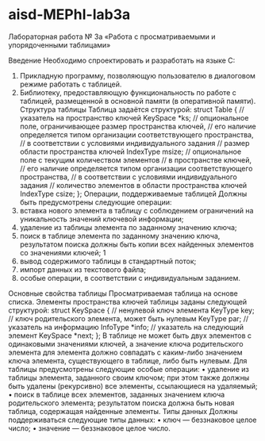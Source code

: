 # aisd-MEPhI-lab3a
Лабораторная работа № 3а «Работа с просматриваемыми и упорядоченными таблицами»

Введение
Необходимо спроектировать и разработать на языке C:
1. Прикладную программу, позволяющую пользователю в диалоговом режиме работать с таблицей.
2. Библиотеку, предоставляющую функциональность по работе с таблицей, размещенной в основной памяти (в оперативной памяти).
Структура таблицы
Таблица задаётся структурой:
struct Table {
// указатель на пространство ключей
KeySpace *ks;
// опциональное поле, ограничивающее размер пространства ключей,
// его наличие определяется типом организации соответствующего пространства,
// в соответствии с условиями индивидуального задания
// размер области пространства ключей
IndexType msize;
// опциональное поле с текущим количеством элементов
// в пространстве ключей,
// его наличие определяется типом организации соответствующего пространства,
// в соответствии с условиями индивидуального задания
// количество элементов в области пространства ключей
IndexType csize;
};
Операции, поддерживаемые таблицей
Должны быть предусмотрены следующие операции:
1. вставка нового элемента в таблицу с соблюдением ограничений на уникальность значений ключевой информации;
2. удаление из таблицы элемента по заданному значению ключа;
3. поиск в таблице элемента по заданному значению ключа, результатом поиска должны быть
копии всех найденных элементов со значениями ключей;
1
4. вывод содержимого таблицы в стандартный поток;
5. импорт данных из текстового файла;
6. особые операции, в соответствии с индивидуальным заданием.

Основные свойства таблицы
Просматриваемая таблица на основе списка.
Элементы пространства ключей таблицы заданы следующей структурой:
struct KeySpace {
// ненулевой ключ элемента
KeyType key;
// ключ родительского элемента, может быть нулевым
KeyType par;
// указатель на информацию
InfoType *info;
// указатель на следующий элемент
KeySpace *next;
};
В таблице не может быть двух элементов с одинаковыми значениями ключей, а значение ключа
родительского элемента для элемента должно совпадать с каким-либо значением ключа элемента,
существующего в таблице, либо быть нулевым.
Для таблицы предусмотрены следующие особые операции:
• удаление из таблицы элемента, заданного своим ключом; при этом также должны быть удалены
(рекурсивно) все элементы, ссылающиеся на удаляемый;
• поиск в таблице всех элементов, заданных значением ключа родительского элемента; результатом поиска должна быть новая таблица, содержащая найденные элементы.
Типы данных
Должны поддерживаться следующие типы данных:
• ключ — беззнаковое целое число;
• значение — беззнаковое целое число.
